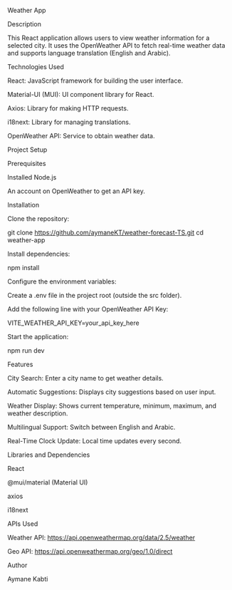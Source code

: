 Weather App

Description

This React application allows users to view weather information for a selected city. It uses the OpenWeather API to fetch real-time weather data and supports language translation (English and Arabic).

Technologies Used

React: JavaScript framework for building the user interface.

Material-UI (MUI): UI component library for React.

Axios: Library for making HTTP requests.

i18next: Library for managing translations.

OpenWeather API: Service to obtain weather data.

Project Setup

Prerequisites

Installed Node.js

An account on OpenWeather to get an API key.

Installation

Clone the repository:

git clone https://github.com/aymaneKT/weather-forecast-TS.git
cd weather-app

Install dependencies:

npm install

Configure the environment variables:

Create a .env file in the project root (outside the src folder).

Add the following line with your OpenWeather API Key:

VITE_WEATHER_API_KEY=your_api_key_here

Start the application:

npm run dev

Features

City Search: Enter a city name to get weather details.

Automatic Suggestions: Displays city suggestions based on user input.

Weather Display: Shows current temperature, minimum, maximum, and weather description.

Multilingual Support: Switch between English and Arabic.

Real-Time Clock Update: Local time updates every second.

Libraries and Dependencies

React

@mui/material (Material UI)

axios

i18next

APIs Used

Weather API: https://api.openweathermap.org/data/2.5/weather

Geo API: https://api.openweathermap.org/geo/1.0/direct

Author

Aymane Kabti

